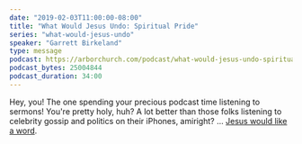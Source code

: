 ```yaml
---
date: "2019-02-03T11:00:00-08:00"
title: "What Would Jesus Undo: Spiritual Pride"
series: "what-would-jesus-undo"
speaker: "Garrett Birkeland"
type: message
podcast: https://arborchurch.com/podcast/what-would-jesus-undo-spiritual-pride.m4a
podcast_bytes: 25004844
podcast_duration: 34:00
---
```


Hey, you! The one spending your precious podcast time listening to sermons! You're pretty holy, huh? A lot better than those folks listening to celebrity gossip and politics on their iPhones, amiright? ... [Jesus would like a word](https://www.biblegateway.com/passage/?search=Luke%2018:9-14&version=ESV).
